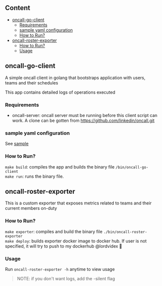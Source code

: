 ## Content

<!-- vim-markdown-toc GFM -->

* [oncall-go-client](#oncall-go-client)
    * [Requirements](#requirements)
    * [sample yaml configuration](#sample-yaml-configuration)
    * [How to Run?](#how-to-run)
* [oncall-roster-exporter](#oncall-roster-exporter)
    * [How to Run?](#how-to-run-1)
    * [Usage](#usage)

<!-- vim-markdown-toc -->

## oncall-go-client

A simple oncall client in golang that bootstraps application with users, teams and their schedules

This app contains detailed logs of operations executed

### Requirements

- oncall-server: oncall server must be running before this client script can work. A clone can be gotten from https://github.com/linkedin/oncall.git

### sample yaml configuration

See [sample](./configs/oncall.yaml)

### How to Run?

`make build`: compiles the app and builds the binary file `/bin/oncall-go-client` \
`make run`: runs the binary file.

## oncall-roster-exporter

This is a custom exporter that exposes metrics related to teams and their current members on-duty

### How to Run?

`make exporter`: compiles and build the binary file `./bin/oncall-roster-exporter`  
`make deploy`: builds exporter docker image to docker hub. If user is not specified, it will try to push to my dockerhub @lordvidex 👀

### Usage

Run `oncall-roster-exporter -h` anytime to view usage

> NOTE: if you don't want logs, add the -silent flag
